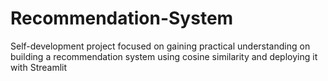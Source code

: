 # Recommendation-System
Self-development project focused on gaining practical understanding on building a recommendation system using cosine similarity and deploying it with Streamlit
